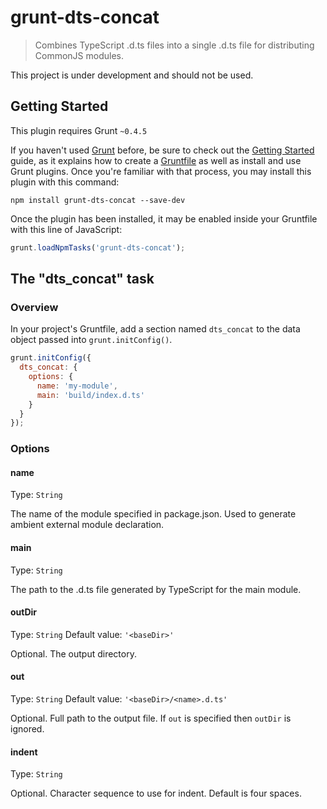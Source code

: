# grunt-dts-concat

> Combines TypeScript .d.ts files into a single .d.ts file for distributing CommonJS modules.

This project is under development and should not be used.


## Getting Started
This plugin requires Grunt `~0.4.5`

If you haven't used [Grunt](http://gruntjs.com/) before, be sure to check out the [Getting Started](http://gruntjs.com/getting-started) guide, as it explains how to create a [Gruntfile](http://gruntjs.com/sample-gruntfile) as well as install and use Grunt plugins. Once you're familiar with that process, you may install this plugin with this command:

```shell
npm install grunt-dts-concat --save-dev
```

Once the plugin has been installed, it may be enabled inside your Gruntfile with this line of JavaScript:

```js
grunt.loadNpmTasks('grunt-dts-concat');
```

## The "dts_concat" task

### Overview
In your project's Gruntfile, add a section named `dts_concat` to the data object passed into `grunt.initConfig()`.

```js
grunt.initConfig({
  dts_concat: {
    options: {
      name: 'my-module',
      main: 'build/index.d.ts'
    }
  }
});
```

### Options

#### name
Type: `String`

The name of the module specified in package.json. Used to generate ambient external module declaration.

#### main
Type: `String`

The path to the .d.ts file generated by TypeScript for the main module.

#### outDir
Type: `String`
Default value: `'<baseDir>'`

Optional. The output directory.

#### out
Type: `String`
Default value: `'<baseDir>/<name>.d.ts'`

Optional. Full path to the output file. If `out` is specified then `outDir` is ignored.

#### indent
Type: `String`

Optional. Character sequence to use for indent. Default is four spaces.
